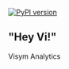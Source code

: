 [![PyPI version](https://badge.fury.io/py/heyvi.svg)](https://badge.fury.io/py/heyvi)

\"Hey Vi!\"
-------------------

Visym Analytics




